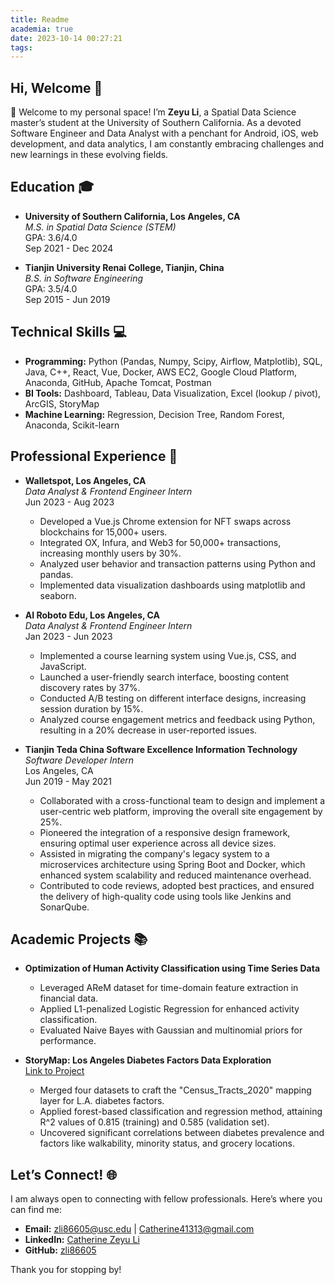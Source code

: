 ```yaml
---
title: Readme
academia: true
date: 2023-10-14 00:27:21
tags:
---
```

## Hi, Welcome 👋
<!-- - I am Finding a SDE/DA Internship in 2024 Summer
- I am Finding a SDE/DA Fulltime job start at 2024 December -->

👋 Welcome to my personal space! I’m **Zeyu Li**, a Spatial Data Science master’s student at the University of Southern California. As a devoted Software Engineer and Data Analyst with a penchant for Android, iOS, web development, and data analytics, I am constantly embracing challenges and new learnings in these evolving fields.

## Education 🎓
- **University of Southern California, Los Angeles, CA**  
  *M.S. in Spatial Data Science (STEM)*  
  GPA: 3.6/4.0  
  Sep 2021 - Dec 2024

- **Tianjin University Renai College, Tianjin, China**  
  *B.S. in Software Engineering*  
  GPA: 3.5/4.0  
  Sep 2015 - Jun 2019  

## Technical Skills 💻
- **Programming:** Python (Pandas, Numpy, Scipy, Airflow, Matplotlib), SQL, Java, C++, React, Vue, Docker, AWS EC2, Google Cloud Platform, Anaconda, GitHub, Apache Tomcat, Postman
- **BI Tools:** Dashboard, Tableau, Data Visualization, Excel (lookup / pivot), ArcGIS, StoryMap
- **Machine Learning:** Regression, Decision Tree, Random Forest, Anaconda, Scikit-learn

## Professional Experience 🚀
- **Walletspot, Los Angeles, CA**  
  *Data Analyst & Frontend Engineer Intern*  
  Jun 2023 - Aug 2023  
  - Developed a Vue.js Chrome extension for NFT swaps across blockchains for 15,000+ users.  
  - Integrated OX, Infura, and Web3 for 50,000+ transactions, increasing monthly users by 30%.  
  - Analyzed user behavior and transaction patterns using Python and pandas.  
  - Implemented data visualization dashboards using matplotlib and seaborn.  

- **AI Roboto Edu, Los Angeles, CA**  
  *Data Analyst & Frontend Engineer Intern*  
  Jan 2023 - Jun 2023  
  - Implemented a course learning system using Vue.js, CSS, and JavaScript.  
  - Launched a user-friendly search interface, boosting content discovery rates by 37%.  
  - Conducted A/B testing on different interface designs, increasing session duration by 15%.  
  - Analyzed course engagement metrics and feedback using Python, resulting in a 20% decrease in user-reported issues.

- **Tianjin Teda China Software Excellence Information Technology**  
    *Software Developer Intern*  
    Los Angeles, CA  
    Jun 2019 - May 2021

    - Collaborated with a cross-functional team to design and implement a user-centric web platform, improving the overall site engagement by 25%.
    - Pioneered the integration of a responsive design framework, ensuring optimal user experience across all device sizes.
    - Assisted in migrating the company's legacy system to a microservices architecture using Spring Boot and Docker, which enhanced system scalability and reduced maintenance overhead.
    - Contributed to code reviews, adopted best practices, and ensured the delivery of high-quality code using tools like Jenkins and SonarQube.


## Academic Projects 📚
- **Optimization of Human Activity Classification using Time Series Data**  
  - Leveraged AReM dataset for time-domain feature extraction in financial data.  
  - Applied L1-penalized Logistic Regression for enhanced activity classification.  
  - Evaluated Naive Bayes with Gaussian and multinomial priors for performance.  

- **StoryMap: Los Angeles Diabetes Factors Data Exploration**  
  [Link to Project](https://storymaps.arcgis.com/stories/165118989af342f79fc5fa3d124aa142)  
  - Merged four datasets to craft the "Census_Tracts_2020" mapping layer for L.A. diabetes factors.  
  - Applied forest-based classification and regression method, attaining R^2 values of 0.815 (training) and 0.585 (validation set).  
  - Uncovered significant correlations between diabetes prevalence and factors like walkability, minority status, and grocery locations.

## Let’s Connect! 🌐
I am always open to connecting with fellow professionals. Here’s where you can find me:

- **Email:** [zli86605@usc.edu](mailto:zli86605@usc.edu) | [Catherine41313@gmail.com](Catherine41313@gmail.com) 
- **LinkedIn:** [Catherine Zeyu Li](https://linkedin.com/in/catherinezy-li)
- **GitHub:** [zli86605](https://github.com/zli86605)

Thank you for stopping by!
